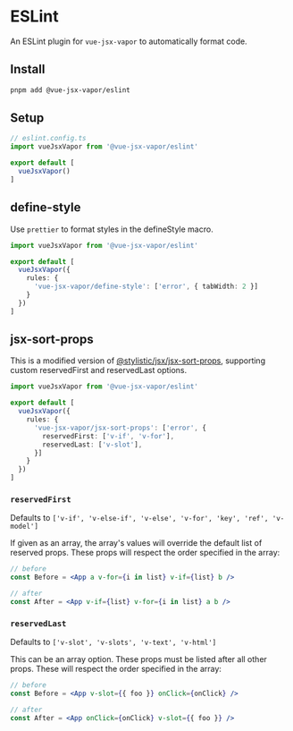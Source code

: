 # ESLint

An ESLint plugin for `vue-jsx-vapor` to automatically format code.

## Install

```sh
pnpm add @vue-jsx-vapor/eslint
```

## Setup

```ts 
// eslint.config.ts
import vueJsxVapor from '@vue-jsx-vapor/eslint'

export default [
  vueJsxVapor()
]
```

## define-style

Use `prettier` to format styles in the defineStyle macro.

```ts twoslash
import vueJsxVapor from '@vue-jsx-vapor/eslint'

export default [
  vueJsxVapor({
    rules: {
      'vue-jsx-vapor/define-style': ['error', { tabWidth: 2 }]
    }
  })
]
```

## jsx-sort-props

This is a modified version of [@stylistic/jsx/jsx-sort-props](https://eslint.style/rules/jsx/jsx-sort-props), supporting custom reservedFirst and reservedLast options.

```ts twoslash
import vueJsxVapor from '@vue-jsx-vapor/eslint'

export default [
  vueJsxVapor({
    rules: {
      'vue-jsx-vapor/jsx-sort-props': ['error', { 
        reservedFirst: ['v-if', 'v-for'], 
        reservedLast: ['v-slot'],
      }]
    }
  })
]
```

### `reservedFirst`

Defaults to `['v-if', 'v-else-if', 'v-else', 'v-for', 'key', 'ref', 'v-model']`

If given as an array, the array's values will override the default list of reserved props.
These props will respect the order specified in the array:

```jsx
// before
const Before = <App a v-for={i in list} v-if={list} b />

// after
const After = <App v-if={list} v-for={i in list} a b />
```

### `reservedLast`

Defaults to `['v-slot', 'v-slots', 'v-text', 'v-html']`

This can be an array option. These props must be listed after all other props.
These will respect the order specified in the array:

```jsx
// before
const Before = <App v-slot={{ foo }} onClick={onClick} />

// after
const After = <App onClick={onClick} v-slot={{ foo }} />
```
